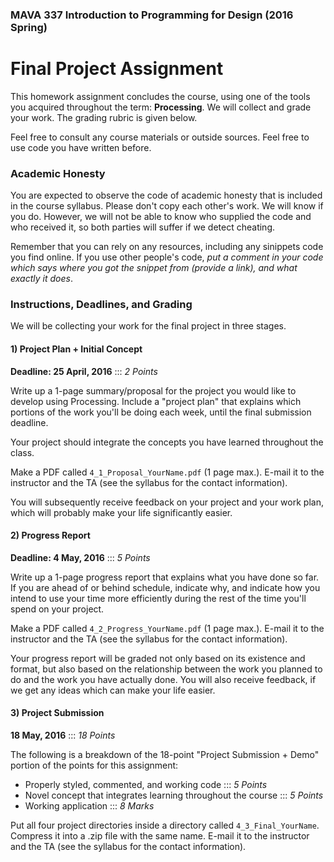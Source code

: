 ### MAVA 337 Introduction to Programming for Design  (2016 Spring)

# Final Project Assignment

This homework assignment concludes the course, using one of the tools you acquired throughout the term: **Processing**. We will collect and grade your work. The grading rubric is given below.

Feel free to consult any course materials or outside sources. Feel free to use code you have written before.

### Academic Honesty

You are expected to observe the code of academic honesty that is included in the course syllabus. Please don't copy each other's work. We will know if you do. However, we will not be able to know who supplied the code and who received it, so both parties will suffer if we detect cheating.

Remember that you can rely on any resources, including any sinippets code you find online. If you use other people's code, *put a comment in your code which says where you got the snippet from (provide a link), and what exactly it does*.

### Instructions, Deadlines, and Grading

We will be collecting your work for the final project in three stages.

#### 1) Project Plan + Initial Concept

**Deadline: 25 April, 2016** ::: *2 Points*

Write up a 1-page summary/proposal for the project you would like to develop using Processing. Include a "project plan" that explains which portions of the work you'll be doing each week, until the final submission deadline.

Your project should integrate the concepts you have learned throughout the class.

Make a PDF called `4_1_Proposal_YourName.pdf` (1 page max.). E-mail it to the instructor and the TA (see the syllabus for the contact information).

You will subsequently receive feedback on your project and your work plan, which will probably make your life significantly easier.

#### 2) Progress Report

**Deadline: 4 May, 2016** ::: *5 Points*

Write up a 1-page progress report that explains what you have done so far. If you are ahead of or behind schedule, indicate why, and indicate how you intend to use your time more efficiently during the rest of the time you'll spend on your project.

Make a PDF called `4_2_Progress_YourName.pdf` (1 page max.). E-mail it to the instructor and the TA (see the syllabus for the contact information).

Your progress report will be graded not only based on its existence and format, but also based on the relationship between the work you planned to do and the work you have actually done. You will also receive feedback, if we get any ideas which can make your life easier.

#### 3) Project Submission

**18 May, 2016** ::: *18 Points*

The following is a breakdown of the 18-point "Project Submission + Demo" portion of the points for this assignment:

- Properly styled, commented, and working code ::: *5 Points*
- Novel concept that integrates learning throughout the course ::: *5 Points*
- Working application ::: *8 Marks*

Put all four project directories inside a directory called `4_3_Final_YourName`. Compress it into a .zip file with the same name. E-mail it to the instructor and the TA (see the syllabus for the contact information).

